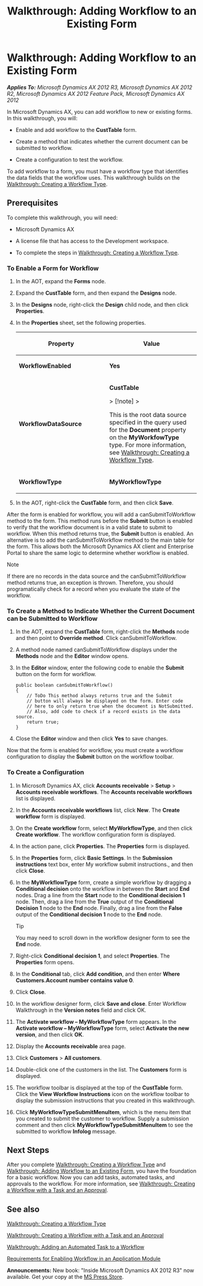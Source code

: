﻿---
title: 'Walkthrough: Adding Workflow to an Existing Form'
TOCTitle: 'Walkthrough: Adding Workflow to an Existing Form'
ms:assetid: e9e14877-c8fe-4b4b-8820-4b7397729404
ms:mtpsurl: https://msdn.microsoft.com/en-us/library/Cc653399(v=AX.60)
ms:contentKeyID: 35253231
ms.date: 05/18/2015
mtps_version: v=AX.60
---

# Walkthrough: Adding Workflow to an Existing Form 


_**Applies To:** Microsoft Dynamics AX 2012 R3, Microsoft Dynamics AX 2012 R2, Microsoft Dynamics AX 2012 Feature Pack, Microsoft Dynamics AX 2012_

In Microsoft Dynamics AX, you can add workflow to new or existing forms. In this walkthrough, you will:

  - Enable and add workflow to the **CustTable** form.

  - Create a method that indicates whether the current document can be submitted to workflow.

  - Create a configuration to test the workflow.

To add workflow to a form, you must have a workflow type that identifies the data fields that the workflow uses. This walkthrough builds on the [Walkthrough: Creating a Workflow Type](walkthrough-creating-a-workflow-type.md).

## Prerequisites

To complete this walkthrough, you will need:

  - Microsoft Dynamics AX

  - A license file that has access to the Development workspace.

  - To complete the steps in [Walkthrough: Creating a Workflow Type](walkthrough-creating-a-workflow-type.md).

### To Enable a Form for Workflow

1.  In the AOT, expand the **Forms** node.

2.  Expand the **CustTable** form, and then expand the **Designs** node.

3.  In the **Designs** node, right-click the **Design** child node, and then click **Properties**.

4.  In the **Properties** sheet, set the following properties.
    
    <table>
    <colgroup>
    <col style="width: 50%" />
    <col style="width: 50%" />
    </colgroup>
    <thead>
    <tr class="header">
    <th><p>Property</p></th>
    <th><p>Value</p></th>
    </tr>
    </thead>
    <tbody>
    <tr class="odd">
    <td><p><strong>WorkflowEnabled</strong></p></td>
    <td><p><strong>Yes</strong></p></td>
    </tr>
    <tr class="even">
    <td><p><strong>WorkflowDataSource</strong></p></td>
    <td><p><strong>CustTable</strong></p>
    > [!note]  
    > <P>This is the root data source specified in the query used for the <strong>Document</strong> property on the <strong>MyWorkfowType</strong> type. For more information, see <a href="walkthrough-creating-a-workflow-type.md">Walkthrough: Creating a Workflow Type</a>.</P>
    </td>
    </tr>
    <tr class="odd">
    <td><p><strong>WorkflowType</strong></p></td>
    <td><p><strong>MyWorkflowType</strong></p></td>
    </tr>
    </tbody>
    </table>


5.  In the AOT, right-click the **CustTable** form, and then click **Save**.

After the form is enabled for workflow, you will add a canSubmitToWorkflow method to the form. This method runs before the **Submit** button is enabled to verify that the workflow document is in a valid state to submit to workflow. When this method returns true, the **Submit** button is enabled. An alternative is to add the canSubmitToWorkflow method to the main table for the form. This allows both the Microsoft Dynamics AX client and Enterprise Portal to share the same logic to determine whether workflow is enabled.


> [!NOTE]
> <P>If there are no records in the data source and the canSubmitToWorkflow method returns true, an exception is thrown. Therefore, you should programatically check for a record when you evaluate the state of the workflow.</P>



### To Create a Method to Indicate Whether the Current Document can be Submitted to Workflow

1.  In the AOT, expand the **CustTable** form, right-click the **Methods** node and then point to **Override method**. Click canSubmitToWorkflow.

2.  A method node named canSubmitToWorkflow displays under the **Methods** node and the **Editor** window opens.

3.  In the **Editor** window, enter the following code to enable the **Submit** button on the form for workflow.
    
        public boolean canSubmitToWorkflow()
        {
            // ToDo This method always returns true and the Submit
            // button will always be displayed on the form. Enter code
            // here to only return true when the document is NotSubmitted.
            // Also, add code to check if a record exists in the data source.
            return true;
        }

4.  Close the **Editor** window and then click **Yes** to save changes.

Now that the form is enabled for workflow, you must create a workflow configuration to display the **Submit** button on the workflow toolbar.

### To Create a Configuration

1.  In Microsoft Dynamics AX, click **Accounts receivable** \> **Setup** \> **Accounts receivable workflows**. The **Accounts receivable workflows** list is displayed.

2.  In the **Accounts receivable workflows** list, click **New**. The **Create workflow** form is displayed.

3.  On the **Create workflow** form, select **MyWorkflowType**, and then click **Create workflow**. The workflow configuration form is displayed.

4.  In the action pane, click **Properties**. The **Properties** form is displayed.

5.  In the **Properties** form, click **Basic Settings**. In the **Submission instructions** text box, enter My workflow submit instructions., and then click **Close**.

6.  In the **MyWorkflowType** form, create a simple workflow by dragging a **Conditional decision** onto the workflow in between the **Start** and **End** nodes. Drag a line from the **Start** node to the **Conditional decision 1** node. Then, drag a line from the **True** output of the **Conditional Decision 1** node to the **End** node. Finally, drag a line from the **False** output of the **Conditional decision 1** node to the **End** node.
    

    > [!TIP]
    > <P>You may need to scroll down in the workflow designer form to see the <STRONG>End</STRONG> node.</P>



7.  Right-click **Conditional decision 1**, and select **Properties**. The **Properties** form opens.

8.  In the **Conditional** tab, click **Add condition**, and then enter **Where Customers.Account number contains value 0**.

9.  Click **Close**.

10. In the workflow designer form, click **Save and close**. Enter Workflow Walkthrough in the **Version notes** field and click OK.

11. The **Activate workflow – MyWorkflowType** form appears. In the **Activate workflow – MyWorkflowType** form, select **Activate the new version**, and then click **OK**.

12. Display the **Accounts receivable** area page.

13. Click **Customers** \> **All customers**.

14. Double-click one of the customers in the list. The **Customers** form is displayed.

15. The workflow toolbar is displayed at the top of the **CustTable** form. Click the **View Workflow Instructions** icon on the workflow toolbar to display the submission instructions that you created in this walkthrough.

16. Click **MyWorkflowTypeSubmitMenuItem**, which is the menu item that you created to submit the customer to workflow. Supply a submission comment and then click **MyWorkflowTypeSubmitMenuItem** to see the submitted to workflow **Infolog** message.

## Next Steps

After you complete [Walkthrough: Creating a Workflow Type](walkthrough-creating-a-workflow-type.md) and [Walkthrough: Adding Workflow to an Existing Form](walkthrough-adding-workflow-to-an-existing-form.md), you have the foundation for a basic workflow. Now you can add tasks, automated tasks, and approvals to the workflow. For more information, see [Walkthrough: Creating a Workflow with a Task and an Approval](walkthrough-creating-a-workflow-with-a-task-and-an-approval.md).

## See also

[Walkthrough: Creating a Workflow Type](walkthrough-creating-a-workflow-type.md)

[Walkthrough: Creating a Workflow with a Task and an Approval](walkthrough-creating-a-workflow-with-a-task-and-an-approval.md)

[Walkthrough: Adding an Automated Task to a Workflow](walkthrough-adding-an-automated-task-to-a-workflow.md)

[Requirements for Enabling Workflow in an Application Module](requirements-for-enabling-workflow-in-an-application-module.md)

  
**Announcements:** New book: "Inside Microsoft Dynamics AX 2012 R3" now available. Get your copy at the [MS Press Store](https://www.microsoftpressstore.com/store/inside-microsoft-dynamics-ax-2012-r3-9780735685109).

